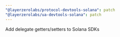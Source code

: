 ```yaml
---
"@layerzerolabs/protocol-devtools-solana": patch
"@layerzerolabs/ua-devtools-solana": patch
---
```


Add delegate getters/setters to Solana SDKs
